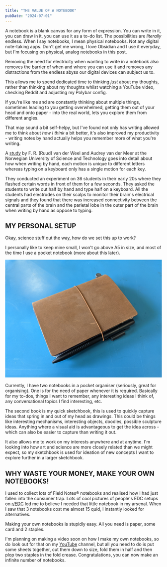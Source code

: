 ```yaml
---
title: "THE VALUE OF A NOTEBOOK"
pubDate: "2024-07-01"
---
```


A notebook is a blank canvas for any form of expression. You can write in it, you can draw in it, you can use it as a to-do list. The possibilities are *literally* endless. When I say notebooks, I mean physical notebooks. Not any digital note-taking apps. Don't get me wrong, I love Obsidian and I use it everyday, but I'm focusing on physical, analog notebooks in this post.

Removing the need for electricity when wanting to write in a notebook also removes the barrier of when and where you can use it and removes any distractions from the endless abyss our digital devices can subject us to. 

This allows me to spend dedicated time to thinking *just* about my thoughts, rather than thinking about my thoughts whilst watching a YouTube video, checking Reddit and adjusting my Polybar config.

If you're like me and are constantly thinking about multiple things, sometimes leading to you getting overwhelmed, getting them out of your head and onto paper - into the real world, lets you explore them from different angles.

That may sound a bit self-helpy, but I've found not only has writing allowed me to think about *how I think* a bit better, it's also improved my productivity - writing notes by hand actually helps you remember more of what you're writing. 

A [study](https://www.frontiersin.org/journals/psychology/articles/10.3389/fpsyg.2023.1219945/full) by F. R. (Ruud) van der Weel and Audrey van der Meer at the Norwegian University of Science and Technology goes into detail about how when writing by hand, each motion is unique to different letters whereas typing on a keyboard only has a single motion for each key.

They conducted an experiment on 36 students in their early 20s where they flashed certain words in front of them for a few seconds. They asked the students to write out half by hand and type half on a keyboard. All the students had electrodes on their scalps to monitor their brain's electrical signals and they found that there was increased connectivity between the central parts of the brain and the parietal lobe in the outer part of the brain when writing by hand as oppose to typing.

## MY PERSONAL SETUP

Okay, science stuff out the way, how do we set this up to work?

I personally like to keep mine small, I won't go above A5 in size, and most of the time I use a pocket notebook (more about this later). 

![pocket-organiser](notebook.jpg)

Currently, I have two notebooks in a pocket organiser (seriously, great for organising). One is for the need of paper whenever it is required. Basically for my to-dos, things I want to remember, any interesting ideas I think of, any conversational topics I find interesting, etc.

The second book is my quick sketchbook, this is used to quickly capture ideas that spring in and out of my head as drawings. This could be things like interesting mechanisms, interesting objects, doodles, possible sculpture ideas. Anything where a visual aid is advantageous to get the idea across - which can also be easier to capture than writing it out.

It also allows me to work on my interests anywhere and at anytime. I'm looking into how art and science are more closely related than we might expect, so my sketchbook is used for ideation of new concepts I want to explore further in a larger sketchbook.

## WHY WASTE YOUR MONEY, MAKE YOUR OWN NOTEBOOKS!

I used to collect lots of Field Notes® notebooks and realised how I had just fallen into the consumer trap. Lots of cool pictures of people's EDC setups on [r/EDC](https://www.reddit.com/r/EDC/) led me to believe I needed that little notebook in my arsenal. When I saw that 3 notebooks cost me almost 15 quid, I instantly looked for alternatives.

Making your own notebooks is stupidly easy. All you need is paper, some card and 2 staples.

I'm planning on making a video soon on how I make my own notebooks, so do look out for that on my [YouTube](https://www.youtube.com/@tamirrxyz) channel, but all you need to do is put some sheets together, cut them down to size, fold them in half and then plop two staples in the fold crease. Congratulations, you can now make an infinite number of notebooks.